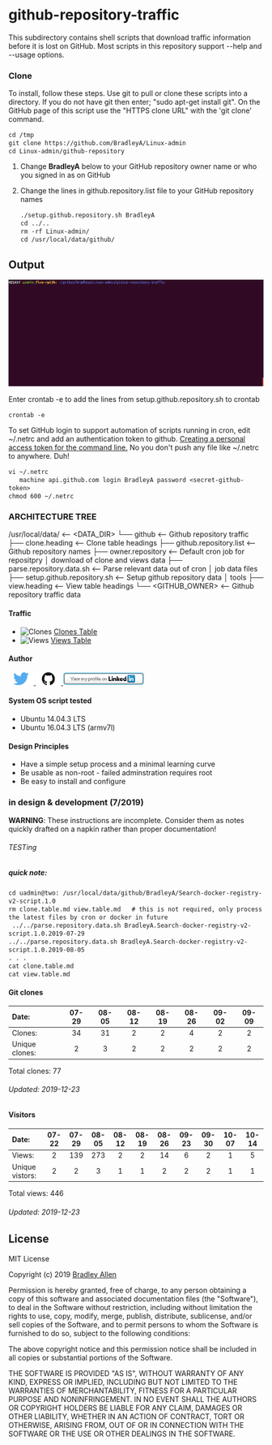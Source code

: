 # github-repository-traffic 

This subdirectory contains shell scripts that download traffic information before it is lost on GitHub.  Most scripts in this repository support --help and --usage options.

### Clone

To install, follow these steps.  Use git to pull or clone these scripts into a directory. If you do not have git then enter; "sudo apt-get install git". On the GitHub page of this script use the "HTTPS clone URL" with the 'git clone' command.

    cd /tmp
    git clone https://github.com/BradleyA/Linux-admin
    cd Linux-admin/github-repository
    
1) Change **BradleyA** below to your GitHub repository owner name or who you signed in as on GitHub
2) Change the lines in github.repository.list file to your GitHub repository names

       ./setup.github.repository.sh BradleyA
       cd ../..
       rm -rf Linux-admin/
       cd /usr/local/data/github/

## Output
<img id="setup.github.repository.sh" src="../images/setup.github.repository.gif" >

Enter crontab -e to add the lines from setup.github.repository.sh to crontab 

    crontab -e
   
To set GitHub login to support automation of scripts running in cron, edit ~/.netrc and add an authentication token to github. [Creating a personal access token for the command line.](https://help.github.com/en/github/authenticating-to-github/creating-a-personal-access-token-for-the-command-line)   No you don't push any file like ~/.netrc to anywhere. Duh!
    
    vi ~/.netrc
       machine api.github.com login BradleyA password <secret-github-token>
    chmod 600 ~/.netrc

### ARCHITECTURE TREE
/usr/local/data/                           <-- <DATA_DIR>
└── github                                 <-- Github repository traffic
    ├── clone.heading                      <-- Clone table headings
    ├── github.repository.list             <-- Github repository names
    ├── owner.repository                   <-- Default cron job for repositpry
    │                                          download of clone and views data
    ├── parse.repository.data.sh           <-- Parse relevant data out of cron
    │                                          job data files
    ├── setup.github.repository.sh         <-- Setup github repository data
    │                                          tools
    ├── view.heading                       <-- View table headings
    └── <GITHUB_OWNER>                     <-- Github repository traffic data

#### Traffic

 * <img alt="Clones" src="https://img.shields.io/static/v1?label=Clones&message=77&color=blue">  [Clones Table](images/clone.table.md)
 * <img alt="Views" src="https://img.shields.io/static/v1?label=Views&message=446&color=blue">  [Views Table](images/view.table.md)

#### Author
[<img id="twitter" src="../images/twitter.png" width="50" a="twitter.com/bradleyaustintx/">
](https://twitter.com/bradleyaustintx/)   [<img id="github" src="../images/github.png" width="50" a="https://github.com/BradleyA/">
](https://github.com/BradleyA/)    [<img src="../images/linkedin.png" style="max-width:100%;" >](https://www.linkedin.com/in/bradleyhallen)

#### System OS script tested
 * Ubuntu 14.04.3 LTS
 * Ubuntu 16.04.3 LTS (armv7l)

#### Design Principles
 * Have a simple setup process and a minimal learning curve
 * Be usable as non-root - failed adminstration requires root
 * Be easy to install and configure

### in design & development  (7/2019)
 
**WARNING**: These instructions are incomplete. Consider them as notes quickly drafted on a napkin rather than proper documentation!
 
###### TESTing
##### quick note:
    cd uadmin@two: /usr/local/data/github/BradleyA/Search-docker-registry-v2-script.1.0
    rm clone.table.md view.table.md   # this is not required, only process the latest files by cron or docker in future
     ../../parse.repository.data.sh BradleyA.Search-docker-registry-v2-script.1.0.2019-07-29
    ../../parse.repository.data.sh BradleyA.Search-docker-registry-v2-script.1.0.2019-08-05
    . . .
    cat clone.table.md
    cat view.table.md

#### Git clones
Date:    |        07-29   |       08-05   |       08-12   |       08-19  |  08-26  |  09-02  |  09-09
|:---    |:---:   |:---:  |:---:  |:---:  |:---:  |:---:  |:---:
Clones:  |        34      |       31      |       2       |       2      |  4      |  2      |  2
Unique   clones:  |       2       |       3       |       2       |      2  |      2  |      2  |      2

Total clones: 77
###### Updated: 2019-12-23

#### Visitors
Date:   |         07-22   |       07-29   |       08-05   |       08-12   |       08-19   |  08-26  |  09-23  |  09-30  |  10-07  |  10-14
|:---   |:---:    |:---:  |:---:  |:---:  |:---:  |:---:  |:---:  |:---:  |:---:  |:---:
Views:  |         2       |       139     |       273     |       2       |       2       |  14     |  6      |  2      |  1      |  5
Unique  vistors:  |       2       |       2       |       3       |       1       |       1  |      2  |      2  |      2  |      1  |      1

Total views: 446
###### Updated: 2019-12-23

## License
MIT License

Copyright (c) 2019  [Bradley Allen](https://www.linkedin.com/in/bradleyhallen)

Permission is hereby granted, free of charge, to any person obtaining a copy of this software and associated documentation files (the "Software"), to deal in the Software without restriction, including without limitation the rights to use, copy, modify, merge, publish, distribute, sublicense, and/or sell copies of the Software, and to permit persons to whom the Software is furnished to do so, subject to the following conditions:

The above copyright notice and this permission notice shall be included in all copies or substantial portions of the Software.

THE SOFTWARE IS PROVIDED "AS IS", WITHOUT WARRANTY OF ANY KIND, EXPRESS OR IMPLIED, INCLUDING BUT NOT LIMITED TO THE WARRANTIES OF MERCHANTABILITY, FITNESS FOR A PARTICULAR PURPOSE AND NONINFRINGEMENT. IN NO EVENT SHALL THE AUTHORS OR COPYRIGHT HOLDERS BE LIABLE FOR ANY CLAIM, DAMAGES OR OTHER LIABILITY, WHETHER IN AN ACTION OF CONTRACT, TORT OR OTHERWISE, ARISING FROM, OUT OF OR IN CONNECTION WITH THE SOFTWARE OR THE USE OR OTHER DEALINGS IN THE SOFTWARE.
